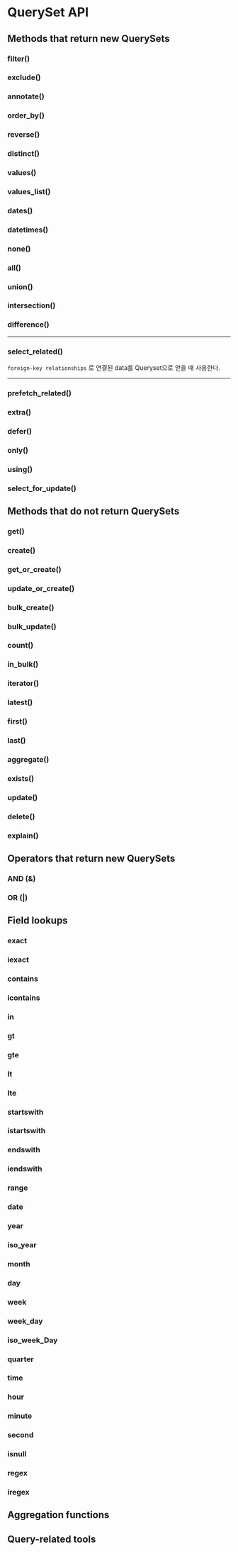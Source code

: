 # QuerySet API

## Methods that return new QuerySets

### filter()


### exclude()

### annotate()

### order_by()

### reverse()

### distinct()

### values()

### values_list()

### dates()

### datetimes()

### none()

### all()

### union()

### intersection()

### difference()

-------
### select_related()
`foreign-key relationships` 로 연결된 data를 Queryset으로 얻을 때 사용한다.

-------

### prefetch_related()

### extra()

### defer()

### only()

### using()

### select_for_update()


## Methods that do not return QuerySets

### get()

### create()

### get_or_create()

### update_or_create()

### bulk_create()

### bulk_update()

### count()

### in_bulk()

### iterator()

### latest()

### first()

### last()

### aggregate()

### exists()

### update()

### delete()

### explain()



## Operators that return new QuerySets

### AND (&)

### OR (|)



## Field lookups

### exact

### iexact

### contains

### icontains

### in

### gt

### gte

### lt

### lte

### startswith

### istartswith

### endswith

### iendswith

### range

### date

### year

### iso_year

### month

### day

### week

### week_day

### iso_week_Day

### quarter

### time

### hour

### minute

### second

### isnull

### regex

### iregex


## Aggregation functions


## Query-related tools





